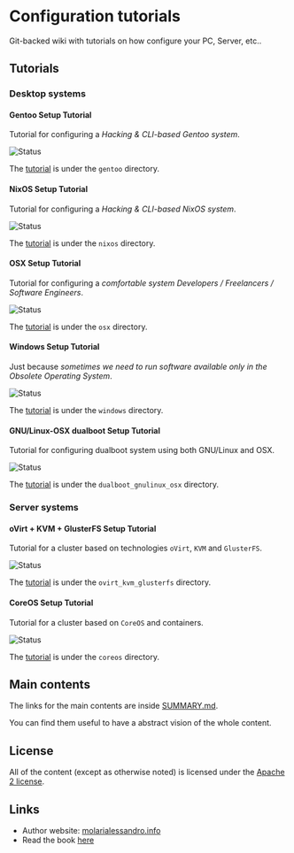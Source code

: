 # Configuration tutorials

Git-backed wiki with tutorials on how configure your PC, Server, etc..

## Tutorials

### Desktop systems

#### Gentoo Setup Tutorial

Tutorial for configuring a *Hacking & CLI-based Gentoo system*.

![Status](http://img.shields.io/badge/status-TODO-yellow.svg)

The [tutorial](./gentoo/README.md) is under the `gentoo` directory.

#### NixOS Setup Tutorial

Tutorial for configuring a *Hacking & CLI-based NixOS system*.

![Status](http://img.shields.io/badge/status-TODO-yellow.svg)

The [tutorial](./nixos/README.md) is under the `nixos` directory.

#### OSX Setup Tutorial

Tutorial for configuring a *comfortable system Developers / Freelancers / Software Engineers*.

![Status](http://img.shields.io/badge/status-WIP-yellow.svg)

The [tutorial](./osx/README.md) is under the `osx` directory.

#### Windows Setup Tutorial

Just because *sometimes we need to run software available only in the Obsolete Operating System*.

![Status](http://img.shields.io/badge/status-OK-green.svg)

The [tutorial](./windows/README.md) is under the `windows` directory.

#### GNU/Linux-OSX dualboot Setup Tutorial

Tutorial for configuring dualboot system using both GNU/Linux and OSX.

![Status](http://img.shields.io/badge/status-WIP-yellow.svg)

The [tutorial](./dualboot_gnulinux_osx/README.md) is under the `dualboot_gnulinux_osx` directory.

### Server systems

#### oVirt + KVM + GlusterFS Setup Tutorial

Tutorial for a cluster based on technologies `oVirt`, `KVM` and `GlusterFS`.

![Status](http://img.shields.io/badge/status-WIP-yellow.svg)

The [tutorial](./ovirt_kvm_glusterfs/README.md) is under the `ovirt_kvm_glusterfs` directory.

#### CoreOS Setup Tutorial

Tutorial for a cluster based on `CoreOS` and containers.

![Status](http://img.shields.io/badge/status-WIP-yellow.svg)

The [tutorial](./coreos/README.md) is under the `coreos` directory.

## Main contents

The links for the main contents are inside [SUMMARY.md](./SUMMARY.md).

You can find them useful to have a abstract vision of the whole content.

## License

All of the content (except as otherwise noted) is licensed under the [Apache 2 license](LICENSE).

## Links

* Author website: [molarialessandro.info](https://molarialessandro.info)
* Read the book [here](http://alem0lars.gitbooks.io/configuration-tutorials)

